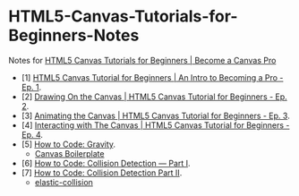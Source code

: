 # HTML5-Canvas-Tutorials-for-Beginners-Notes
Notes for [HTML5 Canvas Tutorials for Beginners | Become a Canvas Pro](https://www.youtube.com/playlist?list=PLpPnRKq7eNW3We9VdCfx9fprhqXHwTPXL)


* [1] [HTML5 Canvas Tutorial for Beginners | An Intro to Becoming a Pro - Ep. 1](https://www.youtube.com/watch?v=EO6OkltgudE). 
* [2] [Drawing On the Canvas | HTML5 Canvas Tutorial for Beginners - Ep. 2](https://www.youtube.com/watch?v=83L6B13ixQ0).
* [3] [Animating the Canvas | HTML5 Canvas Tutorial for Beginners - Ep. 3](https://www.youtube.com/watch?v=yq2au9EfeRQ).
* [4] [Interacting with The Canvas | HTML5 Canvas Tutorial for Beginners - Ep. 4](https://www.youtube.com/watch?v=vxljFhP2krI).
* [5] [How to Code: Gravity](https://www.youtube.com/watch?v=3b7FyIxWW94).
  * [Canvas Boilerplate](https://github.com/christopher4lis/canvas-boilerplate)
* [6] [How to Code: Collision Detection — Part I](https://www.youtube.com/watch?v=XYzA_kPWyJ8).
* [7] [How to Code: Collision Detection Part II](https://www.youtube.com/watch?v=789weryntzM).
  * [elastic-collision](https://gist.github.com/christopher4lis/f9ccb589ee8ecf751481f05a8e59b1dc)
